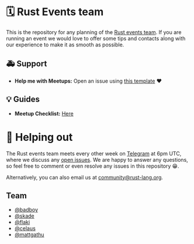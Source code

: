# 🗓 Rust Events team

This is the repository for any planning of the [Rust events team](https://github.com/rust-community/team#%EF%B8%8F-events). If you are running an event we would love to offer some tips and contacts along with our experience to make it as smooth as possible.

## 🚑 Support 

- **Help me with Meetups:** Open an issue using [this template](https://github.com/rust-community/events-team/issues/new?template=new_meetup.md) ❤️

## 💡 Guides

- **Meetup Checklist:** [Here](https://github.com/rust-community/events-team/blob/master/standards/MEETUP_TALKS.md)


# 🚀 Helping out

The Rust events team meets every other week on [Telegram](https://t.me/joinchat/EkKINhHCgZ9llzvPidOssA) at 6pm UTC, where we discuss any [open issues](https://github.com/rust-community/events/issues). We are happy to answer any questions, so feel free to comment or even resolve any issues in this repository 😁.  

Alternatively, you can also email us at [community@rust-lang.org](mailto:community@rust-lang.org).

## Team

- [@badboy](https://github.com/badboy)
- [@skade](https://github.com/skade)
- [@flaki](https://github.com/flaki)
- [@celaus](https://github.com/celaus)
- [@mattgathu](https://github.com/mattgathu)
